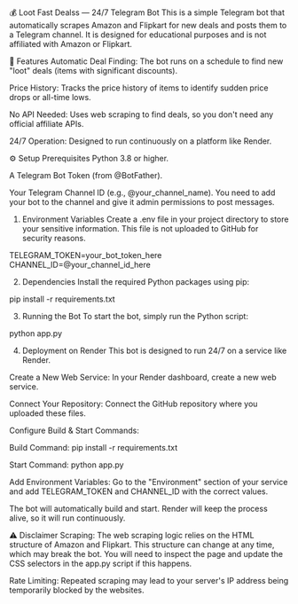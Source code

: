 💰 Loot Fast Dealss — 24/7 Telegram Bot
This is a simple Telegram bot that automatically scrapes Amazon and Flipkart for new deals and posts them to a Telegram channel. It is designed for educational purposes and is not affiliated with Amazon or Flipkart.

🚀 Features
Automatic Deal Finding: The bot runs on a schedule to find new "loot" deals (items with significant discounts).

Price History: Tracks the price history of items to identify sudden price drops or all-time lows.

No API Needed: Uses web scraping to find deals, so you don't need any official affiliate APIs.

24/7 Operation: Designed to run continuously on a platform like Render.

⚙️ Setup
Prerequisites
Python 3.8 or higher.

A Telegram Bot Token (from @BotFather).

Your Telegram Channel ID (e.g., @your_channel_name). You need to add your bot to the channel and give it admin permissions to post messages.

1. Environment Variables
Create a .env file in your project directory to store your sensitive information. This file is not uploaded to GitHub for security reasons.

TELEGRAM_TOKEN=your_bot_token_here
CHANNEL_ID=@your_channel_id_here

2. Dependencies
Install the required Python packages using pip:

pip install -r requirements.txt

3. Running the Bot
To start the bot, simply run the Python script:

python app.py

4. Deployment on Render
This bot is designed to run 24/7 on a service like Render.

Create a New Web Service: In your Render dashboard, create a new web service.

Connect Your Repository: Connect the GitHub repository where you uploaded these files.

Configure Build & Start Commands:

Build Command: pip install -r requirements.txt

Start Command: python app.py

Add Environment Variables: Go to the "Environment" section of your service and add TELEGRAM_TOKEN and CHANNEL_ID with the correct values.

The bot will automatically build and start. Render will keep the process alive, so it will run continuously.

⚠️ Disclaimer
Scraping: The web scraping logic relies on the HTML structure of Amazon and Flipkart. This structure can change at any time, which may break the bot. You will need to inspect the page and update the CSS selectors in the app.py script if this happens.

Rate Limiting: Repeated scraping may lead to your server's IP address being temporarily blocked by the websites.
